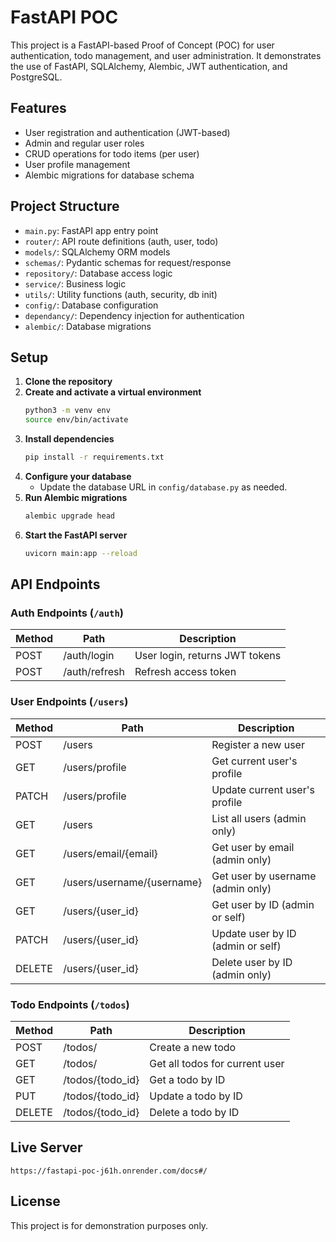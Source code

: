 # FastAPI POC

This project is a FastAPI-based Proof of Concept (POC) for user authentication, todo management, and user administration. It demonstrates the use of FastAPI, SQLAlchemy, Alembic, JWT authentication, and PostgreSQL.

## Features
- User registration and authentication (JWT-based)
- Admin and regular user roles
- CRUD operations for todo items (per user)
- User profile management
- Alembic migrations for database schema

## Project Structure
- `main.py`: FastAPI app entry point
- `router/`: API route definitions (auth, user, todo)
- `models/`: SQLAlchemy ORM models
- `schemas/`: Pydantic schemas for request/response
- `repository/`: Database access logic
- `service/`: Business logic
- `utils/`: Utility functions (auth, security, db init)
- `config/`: Database configuration
- `dependancy/`: Dependency injection for authentication
- `alembic/`: Database migrations

## Setup
1. **Clone the repository**
2. **Create and activate a virtual environment**
   ```bash
   python3 -m venv env
   source env/bin/activate
   ```
3. **Install dependencies**
   ```bash
   pip install -r requirements.txt
   ```
4. **Configure your database**
   - Update the database URL in `config/database.py` as needed.
5. **Run Alembic migrations**
   ```bash
   alembic upgrade head
   ```
6. **Start the FastAPI server**
   ```bash
   uvicorn main:app --reload
   ```

## API Endpoints

### Auth Endpoints (`/auth`)
| Method | Path         | Description                       |
|--------|--------------|-----------------------------------|
| POST   | /auth/login  | User login, returns JWT tokens    |
| POST   | /auth/refresh| Refresh access token              |

### User Endpoints (`/users`)
| Method | Path                    | Description                                 |
|--------|-------------------------|---------------------------------------------|
| POST   | /users                  | Register a new user                         |
| GET    | /users/profile          | Get current user's profile                  |
| PATCH  | /users/profile          | Update current user's profile               |
| GET    | /users                  | List all users (admin only)                 |
| GET    | /users/email/{email}    | Get user by email (admin only)              |
| GET    | /users/username/{username}| Get user by username (admin only)         |
| GET    | /users/{user_id}        | Get user by ID (admin or self)              |
| PATCH  | /users/{user_id}        | Update user by ID (admin or self)           |
| DELETE | /users/{user_id}        | Delete user by ID (admin only)              |

### Todo Endpoints (`/todos`)
| Method | Path            | Description                        |
|--------|-----------------|------------------------------------|
| POST   | /todos/         | Create a new todo                  |
| GET    | /todos/         | Get all todos for current user     |
| GET    | /todos/{todo_id}| Get a todo by ID                   |
| PUT    | /todos/{todo_id}| Update a todo by ID                |
| DELETE | /todos/{todo_id}| Delete a todo by ID                |

## Live Server
```
https://fastapi-poc-j61h.onrender.com/docs#/
```

## License
This project is for demonstration purposes only.
